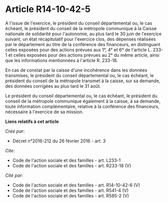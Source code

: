 # Article R14-10-42-5

A l'issue de l'exercice, le président du conseil départemental ou, le cas échéant, le président du conseil de la métropole
communique à la Caisse nationale de solidarité pour l'autonomie, au plus tard le 30 juin de l'exercice suivant, un état
récapitulatif pour l'exercice clos, des dépenses réalisées par le département au titre de la conférence des financeurs, en
distinguant celles exposées pour des actions prévues aux 1°, 4° et 6° de l'article L. 233-1 et celles exposées pour des
actions prévues au 2° du même article, ainsi que les informations mentionnées à l'article R. 233-18. 

En cas de constat par la caisse d'une incohérence dans les données transmises, le président du conseil départemental ou, le
cas échéant, le président du conseil de la métropole transmet à la caisse, sur sa demande, des données corrigées au plus tard
le 31 août. 

Le président du conseil départemental ou, le cas échéant, le président du conseil de la métropole communique également à la
caisse, à sa demande, toute information complémentaire, relative à la conférence des financeurs, nécessaire à l'exercice de
sa mission.

**Liens relatifs à cet article**

_Créé par_:

  - Décret n°2016-212 du 26 février 2016 - art. 3

_Cite_:

  - Code de l'action sociale et des familles - art. L233-1
  - Code de l'action sociale et des familles - art. R233-18 (V)

_Cité par_:

  - Code de l'action sociale et des familles - art. R14-10-42-6 (V)
  - Code de l'action sociale et des familles - art. R541-4 (V)
  - Code de l'action sociale et des familles - art. R585-2 (V)
